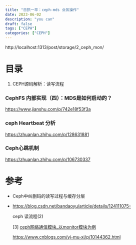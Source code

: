 ```yaml
---
title: "日拱一卒：ceph-mds 业务操作"
date: 2023-06-02
description: "you can"
draft: false
tags: ["CEPH"]
categories: ["CEPH"]
---
```




http://localhost:1313/post/storage/2_ceph_mon/

# 目录



1. CEPH源码解析：读写流程

### CephFS 内部实现（四）：MDS是如何启动的？

https://www.jianshu.com/p/742e18f53f3a



### ceph Heartbeat 分析

https://zhuanlan.zhihu.com/p/128631881



### Ceph心跳机制

https://zhuanlan.zhihu.com/p/106730337







# 参考

- Ceph中纠删码的读写过程与缓存分层

- https://blog.csdn.net/bandaoyu/article/details/124111075-

  ceph 读流程(2)
  
  [3] [ceph网络通信模块_以monitor模块为例 ](https://www.cnblogs.com/yi-mu-xi/p/10144362.html)
  
  https://www.cnblogs.com/yi-mu-xi/p/10144362.html
  
  
